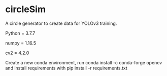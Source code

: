 # circleSim
A circle generator to create data for YOLOv3 training.

Python = 3.7.7

numpy = 1.16.5

cv2 = 4.2.0


Create a new conda environment, run conda install -c conda-forge opencv and install requirements with pip install -r requirements.txt
